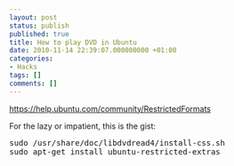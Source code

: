 ```yaml
---
layout: post
status: publish
published: true
title: How to play DVD in Ubuntu
date: 2010-11-14 22:39:07.000000000 +01:00
categories:
- Hacks
tags: []
comments: []
---
```

<a href="https://help.ubuntu.com/community/RestrictedFormats">https://help.ubuntu.com/community/RestrictedFormats</a>

For the lazy or impatient, this is the gist:
<pre>sudo /usr/share/doc/libdvdread4/install-css.sh
sudo apt-get install ubuntu-restricted-extras</pre>
